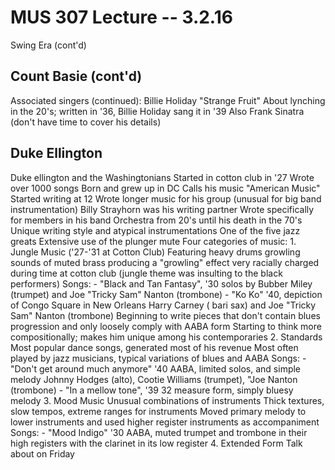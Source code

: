 MUS 307 Lecture -- 3.2.16
==
Swing Era (cont'd)

Count Basie (cont'd)
-
Associated singers (continued):
	Billie Holiday
		"Strange Fruit"
		About lynching in the 20's; written in '36, Billie Holiday sang it in '39
	Also Frank Sinatra (don't have time to cover his details)

Duke Ellington
-
Duke ellington and the Washingtonians
Started in cotton club in '27
Wrote over 1000 songs
Born and grew up in DC
Calls his music "American Music"
Started writing at 12
Wrote longer music for his group (unusual for big band instrumentation)
Billy Strayhorn was his writing partner
Wrote specifically for members in his band
Orchestra from 20's until his death in the 70's
Unique writing style and atypical instrumentations
One of the five jazz greats
Extensive use of the plunger mute
Four categories of music:
	1. Jungle Music ('27-'31 at Cotton Club)
		Featuring heavy drums
		growling sounds of muted brass producing a "growling" effect
		very racially charged during time at cotton club (jungle theme was insulting to the black performers)
		Songs:
		- "Black and Tan Fantasy", '30
			solos by Bubber Miley (trumpet) and Joe "Tricky Sam" Nanton (trombone)
		- "Ko Ko" '40, depiction of Congo Square in New Orleans
			Harry Carney ( bari sax) and Joe "Tricky Sam" Nanton (trombone)
			Beginning to write pieces that don't contain blues progression and only loosely comply with AABA form
			Starting to think more compositionally; makes him unique among his contemporaries
	2. Standards 
		Most popular dance songs, generated most of his revenue
		Most often played by jazz musicians, typical variations of blues and AABA
		Songs:
		- "Don't get around much anymore" '40
			AABA, limited solos, and simple melody
			Johnny Hodges (alto), Cootie Williams (trumpet), "Joe Nanton (trombone)
		- "In a mellow tone", '39
			32 measure form, simply bluesy melody
	3. Mood Music
		Unusual combinations of instruments
		Thick textures, slow tempos, extreme ranges for instruments
			Moved primary melody to lower instruments and used higher register instruments as accompaniment
		Songs:
		- "Mood Indigo" '30
			AABA, muted trumpet and trombone in their high registers with the clarinet in its low register
	4. Extended Form
		Talk about on Friday
		
